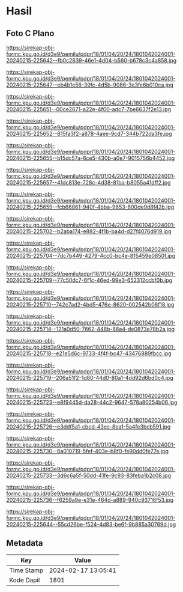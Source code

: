# Hasil

## Foto C Plano

https://sirekap-obj-formc.kpu.go.id/d3e9/pemilu/pdpr/18/01/04/20/24/1801042024001-20240215-225642--fb0c2839-46e1-4d04-b560-b678c3c4a858.jpg

https://sirekap-obj-formc.kpu.go.id/d3e9/pemilu/pdpr/18/01/04/20/24/1801042024001-20240215-225647--eb4b1e56-39fc-4d5b-9086-3e3fe6b010ca.jpg

https://sirekap-obj-formc.kpu.go.id/d3e9/pemilu/pdpr/18/01/04/20/24/1801042024001-20240215-225651--00ce2671-a22e-4f00-adc7-7be6637f2e13.jpg

https://sirekap-obj-formc.kpu.go.id/d3e9/pemilu/pdpr/18/01/04/20/24/1801042024001-20240215-225652--815fa3f2-a878-4aee-9cd7-344b722da3fe.jpg

https://sirekap-obj-formc.kpu.go.id/d3e9/pemilu/pdpr/18/01/04/20/24/1801042024001-20240215-225655--b15dc57a-6ce5-430b-a0e7-9015756b4452.jpg

https://sirekap-obj-formc.kpu.go.id/d3e9/pemilu/pdpr/18/01/04/20/24/1801042024001-20240215-225657--41dc813e-728c-4d38-81ba-b8055a41dff2.jpg

https://sirekap-obj-formc.kpu.go.id/d3e9/pemilu/pdpr/18/01/04/20/24/1801042024001-20240215-225659--fcb66861-940f-4bba-9653-600de9d8f42b.jpg

https://sirekap-obj-formc.kpu.go.id/d3e9/pemilu/pdpr/18/01/04/20/24/1801042024001-20240215-225702--b2aba174-e882-4f1b-ba4d-d27f4076d919.jpg

https://sirekap-obj-formc.kpu.go.id/d3e9/pemilu/pdpr/18/01/04/20/24/1801042024001-20240215-225704--7dc7b449-4279-4cc0-bc4e-815459e0850f.jpg

https://sirekap-obj-formc.kpu.go.id/d3e9/pemilu/pdpr/18/01/04/20/24/1801042024001-20240215-225709--77c50dc7-6f1c-46ed-99e3-652312ccbf0b.jpg

https://sirekap-obj-formc.kpu.go.id/d3e9/pemilu/pdpr/18/01/04/20/24/1801042024001-20240215-225710--742c7ad2-4bd5-476e-8620-002542b08f18.jpg

https://sirekap-obj-formc.kpu.go.id/d3e9/pemilu/pdpr/18/01/04/20/24/1801042024001-20240215-225714--121a0d50-7662-448b-86a4-de0873e78b2a.jpg

https://sirekap-obj-formc.kpu.go.id/d3e9/pemilu/pdpr/18/01/04/20/24/1801042024001-20240215-225718--e21e5d6c-9733-4f4f-bc47-43476889fbcc.jpg

https://sirekap-obj-formc.kpu.go.id/d3e9/pemilu/pdpr/18/01/04/20/24/1801042024001-20240215-225719--206a51f2-1d80-44d0-80a1-4dd92d6bd0c4.jpg

https://sirekap-obj-formc.kpu.go.id/d3e9/pemilu/pdpr/18/01/04/20/24/1801042024001-20240215-225723--e8f9445d-da28-44c2-9647-578a80254b06.jpg

https://sirekap-obj-formc.kpu.go.id/d3e9/pemilu/pdpr/18/01/04/20/24/1801042024001-20240215-225726--e3ddf5a1-cbcd-43ec-8ea1-5a4fe3bcb591.jpg

https://sirekap-obj-formc.kpu.go.id/d3e9/pemilu/pdpr/18/01/04/20/24/1801042024001-20240215-225730--6a010719-5fef-403e-b8f0-fe90dd0fe77e.jpg

https://sirekap-obj-formc.kpu.go.id/d3e9/pemilu/pdpr/18/01/04/20/24/1801042024001-20240215-225733--3d6c6a5f-50dd-41fe-9c93-83feba1b2c08.jpg

https://sirekap-obj-formc.kpu.go.id/d3e9/pemilu/pdpr/18/01/04/20/24/1801042024001-20240215-225736--f6259a9e-e31e-464d-a889-940c93716f53.jpg

https://sirekap-obj-formc.kpu.go.id/d3e9/pemilu/pdpr/18/01/04/20/24/1801042024001-20240215-225644--55cd26be-f524-4d83-be6f-9b885a30769d.jpg


## Metadata

| Key        | Value               |
| ---------- | ------------------- |
| Time Stamp | 2024-02-17 13:05:41 |
| Kode Dapil | 1801                |



